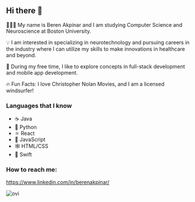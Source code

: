 ## Hi there 👋

 👨🏻‍💻 My name is Beren Akpinar and I am studying Computer Science and Neuroscience at Boston University.

 💡 I am interested in specializing in neurotechnology and pursuing careers in the industry where I can utilize my skills to make innovations in healthcare and beyond.

 👾 During my free time, I like to explore concepts in full-stack development and mobile app development.

 🔥 Fun Facts: I love Christopher Nolan Movies, and I am a licensed windsurfer!

### Languages that I know
  - ☕ Java
  - 🐍 Python
  - ⚛ React
  - 📝 JavaScript
  - 🕸️ HTML/CSS
  - 🍎 Swift

### How to reach me:
https://www.linkedin.com/in/berenakpinar/

<img src="https://github-readme-stats.vercel.app/api/top-langs?username=bakp22&show_icons=true&locale=en&layout=compact&theme=chartreuse-dark" alt="ovi" />



<!--
**bakp22/bakp22** is a ✨ _special_ ✨ repository because its `README.md` (this file) appears on your GitHub profile.

Here are some ideas to get you started:

- 🔭 I’m currently working on ...
- 🌱 I’m currently learning ...
- 👯 I’m looking to collaborate on ...
- 🤔 I’m looking for help with ...
- 💬 Ask me about ...
- 📫 How to reach me: ...
- 😄 Pronouns: ...
- ⚡ Fun fact: ...
-->
